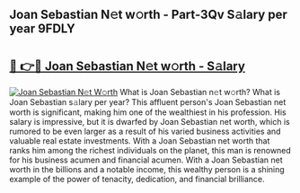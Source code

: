 ## Joan Sebastian N𝚎t w𝚘rth - Part-3Qv S𝚊lary per year 9FDLY

# <h2><a href="http://gc41bsv.nevu.top/?p=Joan+Sebastian">🔗 👉🔴 Joan Sebastian N𝚎t w𝚘rth - S𝚊lary</a></h2>

[![Joan Sebastian N𝚎t W𝚘rth](https://i.imgur.com/Oavwk0R.jpeg)](http://gc41bsv.nevu.top/?p=Joan+Sebastian)
What is Joan Sebastian n𝚎t w𝚘rth? What is Joan Sebastian s𝚊lary per year?
This affluent person's Joan Sebastian net worth is significant, making him one of the wealthiest in his profession. His salary is impressive, but it is dwarfed by Joan Sebastian net worth, which is rumored to be even larger as a result of his varied business activities and valuable real estate investments. With a Joan Sebastian net worth that ranks him among the richest individuals on the planet, this man is renowned for his business acumen and financial acumen. With a Joan Sebastian net worth in the billions and a notable income, this wealthy person is a shining example of the power of tenacity, dedication, and financial brilliance.
